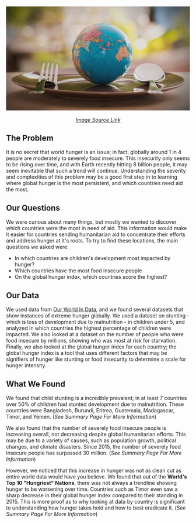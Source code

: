<center>

![Picture Of A Globe On A Plate To Represent World Hunger](https://raw.githubusercontent.com/info201a-au2022/project-group-8-section-ag/main/docs/World-Hunger-Photo.jpg)

[*Image Source Link*](https://givingcompass.org/article/tracking-progress-on-ending-world-hunger)

</center>

## The Problem
It is no secret that world hunger is an issue; in fact, globally around 1 in 4 people are moderately to severely food insecure. This insecurity only seems to be rising over time, and with Earth recently hitting 8 billion people, it may seem inevitable that such a trend will continue. Understanding the severity and complexities of this problem may be a good first step in to learning where global hunger is the most persistent, and which countries need aid the most.

## Our Questions
We were curious about many things, but mostly we wanted to discover which countries were the most in need of aid. This information would make it easier for countries sending humanitarian aid to concentrate their efforts and address hunger at it's roots. 
To try to find these locations, the main questions we asked were:
- In which countries are children's development most impacted by hunger?
- Which countries have the most food insecure people
- On the global hunger index, which countries score the highest?
## Our Data
We used data from [Our World In Data](https://ourworldindata.org/hunger-and-undernourishment), and we found several datasets that show instances of extreme hunger globally. We used a dataset on stunting - which is loss of development due to malnutrition - in children under 5, and analyzed in which countries the highest percentage of children were impacted. We also looked at a dataset on the number of people who were food insecure by millions, showing who was most at risk for starvation. Finally, we also looked at the global hunger index for each country; the global hunger index is a tool that uses different factors that may be signifiers of hunger like stunting or food insecurity to determine a scale for hunger intensity.
## What We Found
We found that child stunting is a incredibly prevalent; in at least 7 countries over 50% of children had stunted development due to malnutrition. These countries were Bangladesh, Burundi, Eritrea, Guatemala, Madagascar, Timor, and Yemen. (*See Summary Page For More Information*)

We also found that the number of severely food insecure people is increasing overall, not decreasing despite global humanitarian efforts. This may be due to a variety of causes, such as population growth, political changes, and climate disasters. Since 2015, the number of severely food insecure people has surpassed 30 million. (*See Summary Page For More Information*)

However, we noticed that this increase in hunger was not as clean cut as entire world data would have you believe. We found that out of the **World's Top 10 "Hungriest" Nations**, there was not always a trendline showing hunger to be worsening over time. Countries such as Timor even saw a sharp decrease in their global hunger index compared to their standing in 2015. This is more proof as to why looking at data by country is significant to understanding how hunger takes hold and how to best eradicate it. (*See Summary Page For More Information*)
